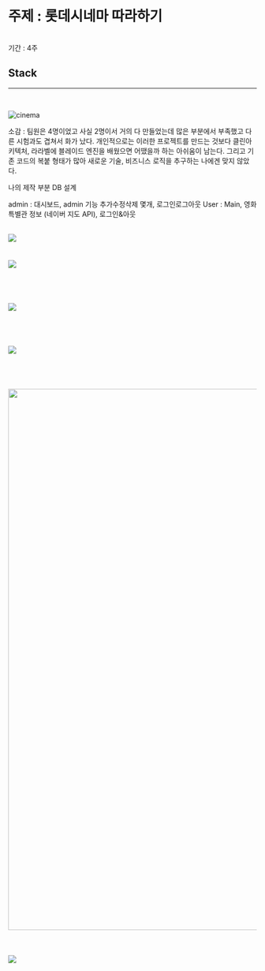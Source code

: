 주제 : 롯데시네마 따라하기
================================================
<br>
기간 : 4주


## Stack
-----------------------
<br>

![cinema](https://user-images.githubusercontent.com/39996770/71716970-de041d00-2e59-11ea-8912-8b77745e97c8.PNG)

소감 : 팀원은 4명이었고 사실 2명이서 거의 다 만들었는데 많은 부분에서 부족했고 다른 시험과도 겹쳐서 화가 났다. 
개인적으로는 이러한 프로젝트를 만드는 것보다 클린아키텍처, 라라벨에 블레이드 엔진을 배웠으면 어땠을까 하는 아쉬움이 남는다.
그리고 기존 코드의 복붙 형태가 많아 새로운 기술, 비즈니스 로직을 추구하는 나에겐 맞지 않았다. 

나의 제작 부분 
DB 설계

admin : 대시보드, admin 기능 추가수정삭제 몇개, 로그인로그아웃
User : Main, 영화 특별관 정보 (네이버 지도 API), 로그인&아웃

<br>

<div>
 <img src="https://user-images.githubusercontent.com/39996770/71717140-6b477180-2e5a-11ea-914b-690d3a749659.PNG" style="margin-bottom:20px;"><br><br>
 <img src="https://user-images.githubusercontent.com/39996770/71717141-6b477180-2e5a-11ea-8254-8a161110f260.PNG" style="margin-bottom:20px;"><br><br><br><br>
 <img src="https://user-images.githubusercontent.com/39996770/71716235-5e754e80-2e57-11ea-875c-0fbcd3f63c17.png" style="margin-bottom:20px;"><br><br><br><br>
 <img src="https://user-images.githubusercontent.com/39996770/71716237-5f0de500-2e57-11ea-9438-4459f0b8d647.png" style="margin-bottom:20px;"><br><br><br><br>
 <img width="1098" src="https://user-images.githubusercontent.com/39996770/71717334-1e17cf80-2e5b-11ea-9ff5-727bdd321807.png"><br><br><br><br>
 <img src="https://user-images.githubusercontent.com/39996770/71716238-5f0de500-2e57-11ea-9ebf-f01ee4405943.png" style="margin-bottom:20px;"><br><br>
</div>

